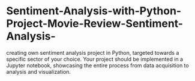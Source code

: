 # Sentiment-Analysis-with-Python-Project-Movie-Review-Sentiment-Analysis-
creating own sentiment analysis project in Python, targeted towards a specific sector of your choice. Your project should be implemented in a Jupyter notebook, showcasing the entire process from data acquisition to analysis and visualization.

